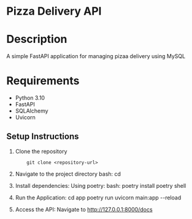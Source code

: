 # Pizza Delivery API

# Description

A simple FastAPI application for managing pizaa delivery using MySQL

# Requirements
- Python 3.10
- FastAPI
- SQLAlchemy
- Uvicorn

## Setup Instructions

1. Clone the repository
    ```bash:
        git clone <repository-url>

2. Navigate to the project directory
    bash:
        cd <repository-directory>

3. Install dependencies:
    Using poetry:
        bash:
            poetry install
            poetry shell

4. Run the Application:
    cd app
    poetry run uvicorn main:app --reload

5. Access the API:
    Navigate to http://127.0.0.1:8000/docs
